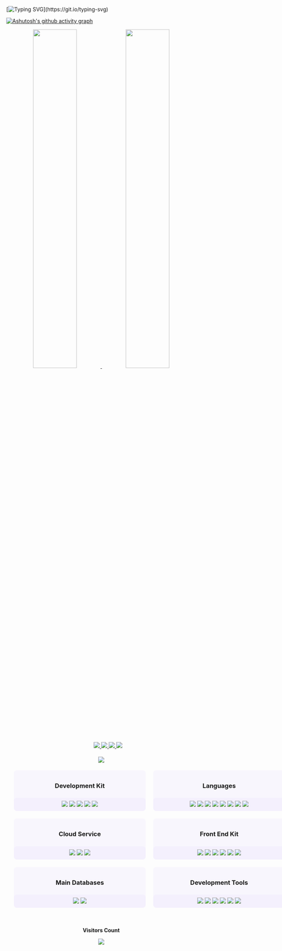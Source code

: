 [![Typing SVG](https://readme-typing-svg.herokuapp.com?font=Fira+Code&size=25&duration=1500&pause=200&color=AD62F7&center=true&vCenter=true&multiline=true&width=1000&height=250&lines=Welcome+%F0%9F%A4%A9;Hello%2C+My+name+is+Alexsander+de+Oliveira;21+year+old+%F0%9F%8E%89;I'm+from+Santos+-+SP%2C+Brasil+%F0%9F%8C%87;+;%22Take+a+coffee+break%2C+but;don't+break+the+code.%22+%E2%98%95;+;+;+;+;+;)](https://git.io/typing-svg)

[![Ashutosh's github activity graph](https://github-readme-activity-graph.cyclic.app/graph?username=wylp&bg_color=0d111700&color=ad62f7&line=ad62f7&point=b096f7&area=true&hide_border=true)](https://github.com/ashutosh00710/github-readme-activity-graph)

<div align="center">
    <a href="#">
        <img lign="left" src="https://github-readme-streak-stats.herokuapp.com/?user=wylp&hide_border=true&background=20232A00&ring=713FF7&fire=B096F7&sideLabels=9F7FF7&dates=c2aef7&sideNums=B096F7&currStreakNum=B096F7&currStreakLabel=B096F7" width="48%" >
        <img lign="right" src="https://github-readme-stats.vercel.app/api?username=wylp&show_icons=true&hide_border=true&theme=react&title_color=ad62f7&text_color=b096f7&icon_color=ad62f7&bg_color=20232A00&count_private=true" width="48%">
    </a>
</div>
<div align="center">

<div align="center" style="margin:20px; width: 500px">
    <div>
        <a href="https://www.linkedin.com/in/alexsander-dev/" target="_blank">
            <img src="https://img.shields.io/badge/LinkedIn-0077B5?style=for-the-badge&logo=linkedin&logoColor=white"/>
        </a>
        <a href="https://wa.me/+5513988169397/?text=Ol%C3%A1+Alexsander%2C+eu+estou+vindo+por+meio+do+seu+perfil+do+github%2C+gostaria+de+conhece-lo+melhor" target="_blank">
            <img src="https://img.shields.io/badge/WhatsApp-25D366?style=for-the-badge&logo=whatsapp&logoColor=white"/>
        </a>
        <a href="mailto:alexsandeveloper@gmail.com" target="_blank">
            <img src="https://img.shields.io/badge/Gmail-D14836?style=for-the-badge&logo=gmail&logoColor=white"/>
        </a>
        <a href="mailto:alexsander.dev@outlook.com" target="_blank">
            <img src="https://img.shields.io/badge/Outlook-0078D4?style=for-the-badge&logo=microsoft-outlook&logoColor=white"/>
        </a>
    </div>
</div>


<img src="https://user-images.githubusercontent.com/56663586/185466838-1095e53c-4ccb-45b0-a7c3-d0816408473a.png">


<div style="
    display: grid;
    grid-template-columns: auto auto;
    padding: 10px;
">
    <div style="background-color:#b096f710; border-radius: 8px; margin: 10px;width: 350px">
        <h3 style="font-weight:bold; padding: 8px 0 6px;">Development Kit</h3>
        <div style="background-color:#b096f710; padding: 8px 0; border-radius: 8px; width: 350px;">
            <img src="https://img.shields.io/badge/-Node.js ✨-0D1117?style=for-the-badge&logo=node.js&labelColor=0D1117&textColor=0D1117">
            <img src="https://img.shields.io/badge/-NGINX-0D1117?style=for-the-badge&logo=nginx&labelColor=0D1117"/>
            <img src="https://img.shields.io/badge/-Docker ✨-0D1117?style=for-the-badge&logo=docker&labelColor=0D1117"/>
            <img src="https://img.shields.io/badge/-kubernetes-0D1117?style=for-the-badge&logo=kubernetes&labelColor=0D1117"/>
            <img src="https://img.shields.io/badge/-Express.js-0D1117?style=for-the-badge&logo=express&labelColor=0D1117&textColor=0D1117">
        </div>
    </div>
    <div style="background-color:#b096f710; border-radius: 8px; margin: 10px;width: 350px;">
        <h3 style="font-weight:bold; padding: 8px 0 6px;">Languages</h3>
        <div style="background-color:#b096f710; padding: 8px 0; border-radius: 8px; width: 350px;">
            <img src="https://img.shields.io/badge/-JavaScript ✨-0D1117?style=for-the-badge&logo=javascript&labelColor=0D1117&textColor=0D1117">
            <img src="https://img.shields.io/badge/-TypeScript-0D1117?style=for-the-badge&logo=typescript&labelColor=0D1117">
            <img src="https://img.shields.io/badge/-Go-0D1117?style=for-the-badge&logo=go&labelColor=0D1117&textColor=0D1117">
            <img src="https://img.shields.io/badge/-Python3-0D1117?style=for-the-badge&logo=python&labelColor=0D1117&textColor=0D1117">
            <img src="https://img.shields.io/badge/-Java-0D1117?style=for-the-badge&logo=java&labelColor=0D1117&textColor=0D1117">
            <img src="https://img.shields.io/badge/-C-0D1117?style=for-the-badge&logo=c&labelColor=0D1117&textColor=0D1117">
            <img src="https://img.shields.io/badge/-C%23-0D1117?style=for-the-badge&logo=c-sharp&labelColor=0D1117&textColor=0D1117">
            <img src="https://img.shields.io/badge/-C%2B%2B-0D1117?style=for-the-badge&logo=c%2B%2B&labelColor=0D1117&textColor=0D1117">
        </div>
    </div>
    <div style="background-color:#b096f710; border-radius: 8px; margin: 10px;width: 350px; height: fit-content;">
        <h3 style="font-weight:bold; padding: 8px 0 6px;">Cloud Service</h3>
        <div style="background-color:#b096f710; padding: 8px 0; border-radius: 8px; width: 350px;">
            <img src="https://img.shields.io/badge/-Google Cloud ✨-0D1117?style=for-the-badge&logo=google-cloud&labelColor=0D1117&textColor=0D1117">
            <img src="https://img.shields.io/badge/-Amazon AWS ✨-0D1117?style=for-the-badge&logo=amazon-aws&labelColor=0D1117&textColor=0D1117">
            <img src="https://img.shields.io/badge/-Redis ✨-0D1117?style=for-the-badge&logo=redis&labelColor=0D1117&textColor=0D1117">
        </div>
    </div>
    <div style="background-color:#b096f710; border-radius: 8px; margin: 10px;width: 350px;">
        <h3 style="font-weight:bold; padding: 8px 0 6px;">Front End Kit</h3>
        <div style="background-color:#b096f710; padding: 8px 0; border-radius: 8px; width: 350px;">
            <img src="https://img.shields.io/badge/-React.js ✨-0D1117?style=for-the-badge&logo=react&labelColor=0D1117">
            <img src="https://img.shields.io/badge/-Redux-0D1117?style=for-the-badge&logo=redux&labelColor=0D1117">
            <img src="https://img.shields.io/badge/-React Router-0D1117?style=for-the-badge&logo=react-router&labelColor=0D1117">
            <img src="https://img.shields.io/badge/-CSS3-0D1117?style=for-the-badge&logo=CSS3&logoColor=1572B6&labelColor=0D1117">
            <img src="https://img.shields.io/badge/-HTML5-0D1117?style=for-the-badge&logo=html5&labelColor=0D1117"/>
            <img src="https://img.shields.io/badge/-ANGULAR-0D1117?style=for-the-badge&logo=angular&labelColor=0D1117"/>
        </div>
    </div>
    <div style="background-color:#b096f710; border-radius: 8px; margin: 10px;width: 350px; height: fit-content;">
        <h3 style="font-weight:bold; padding: 8px 0 6px;">Main Databases</h3>
        <div style="background-color:#b096f710; padding: 8px 0; border-radius: 8px; width: 350px;">
            <img src="https://img.shields.io/badge/-Postgresql-0D1117?style=for-the-badge&logo=postgresql&labelColor=0D1117">
            <img src="https://img.shields.io/badge/-MySQL ✨-0D1117?style=for-the-badge&logo=mysql&labelColor=0D1117">
        </div>
    </div>
    <div style="background-color:#b096f710; border-radius: 8px; margin: 10px;width: 350px;">
        <h3 style="font-weight:bold; padding: 8px 0 6px;">Development Tools</h3>
        <div style="background-color:#b096f710; padding: 8px 0; border-radius: 8px; width: 350px;">
            <img src="https://img.shields.io/badge/-Visual%20Studio%20Code ✨-0D1117?style=for-the-badge&logo=visual-studio-code&logoColor=007ACC&labelColor=0D1117"/>
            <img src="https://img.shields.io/badge/-Dbeaver-0D1117?style=for-the-badge&logo=dbeaver&labelColor=0D1117&textColor=0D1117">
            <img src="https://img.shields.io/badge/-Git-0D1117?style=for-the-badge&logo=git&labelColor=0D1117">
            <img src="https://img.shields.io/badge/-GitHub ✨-0D1117?style=for-the-badge&logo=github&labelColor=0D1117">
            <img src="https://img.shields.io/badge/-Linux-0D1117?style=for-the-badge&logo=linux&labelColor=0D1117">
            <img src="https://img.shields.io/badge/Arch_Linux ✨-0D1117?style=for-the-badge&logo=arch-linux&labelColor=0D1117">
        </div>
    </div>
</div>


<div align="center">
    <br>
    <p align="center">
        <b>Visitors Count</b>
    </p>  
    <p align="center">
        <img align="center" src="https://profile-counter.glitch.me/{wylp}/count.svg" />
    </p> 
    <br>
</div>
